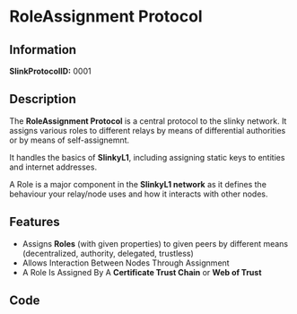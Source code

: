 # RoleAssignment Protocol

## Information

**SlinkProtocolID:** 0001

## Description

The **RoleAssignment Protocol** is a central protocol to the slinky network. It assigns various roles to different relays by means of differential authorities or by means of self-assignemnt.

It handles the basics of **SlinkyL1**, including assigning static keys to entities and internet addresses.

A Role is a major component in the **SlinkyL1 network** as it defines the behaviour your relay/node uses and how it interacts with other nodes.

## Features

- Assigns **Roles** (with given properties) to given peers by different means (decentralized, authority, delegated, trustless)
- Allows Interaction Between Nodes Through Assignment
- A Role Is Assigned By A **Certificate Trust Chain** or **Web of Trust**


## Code

```rust


```
